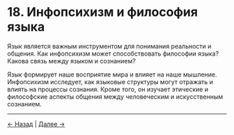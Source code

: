# 18. Инфопсихизм и философия языка

Язык является важным инструментом для понимания реальности и общения. Как инфопсихизм может способствовать философии языка? Какова связь между языком и сознанием?

Язык формирует наше восприятие мира и влияет на наше мышление. Инфопсихизм исследует, как языковые структуры могут отражать и влиять на процессы сознания. Кроме того, он изучает этические и философские аспекты общения между человеческим и искусственным сознанием.

---
<div class="navigation-links">
<a href="../17_Инфопсихизм_и_пределы_вычислений/" class="nav-link prev-link">← Назад</a> | <a href="../19_Расширенные_размышления_о_смысле/" class="nav-link next-link">Далее →</a>
</div>
